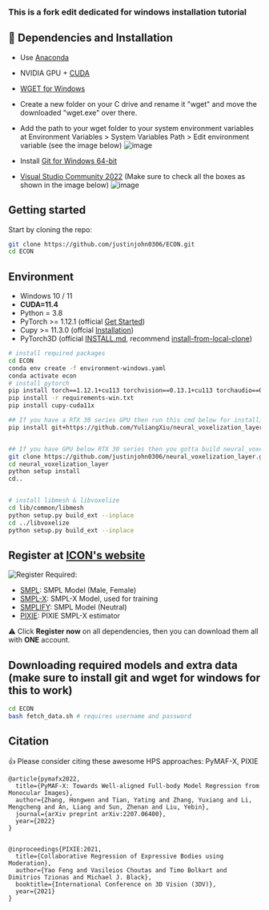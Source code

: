 ### This is a fork edit dedicated for windows installation tutorial

## :wrench: Dependencies and Installation

- Use [Anaconda](https://www.anaconda.com/products/distribution)
- NVIDIA GPU + [CUDA](https://developer.nvidia.com/cuda-downloads)
- [WGET for Windows](https://eternallybored.org/misc/wget/1.21.3/64/wget.exe)
- Create a new folder on your C drive and rename it "wget" and move the downloaded "wget.exe" over there.
- Add the path to your wget folder to your system environment variables at Environment Variables > System Variables Path > Edit environment variable (see the image below)
![image](https://user-images.githubusercontent.com/34035011/210986038-39dbb7a1-12ef-4be9-9af4-5f658c6beb65.png)

- Install [Git for Windows 64-bit](https://git-scm.com/download/win)
- [Visual Studio Community 2022](https://visualstudio.microsoft.com/) (Make sure to check all the boxes as shown in the image below)
![image](https://user-images.githubusercontent.com/34035011/210983023-4e5a0024-68f0-4adb-8089-6ff598aec220.PNG)



## Getting started

Start by cloning the repo:

```bash
git clone https://github.com/justinjohn0306/ECON.git
cd ECON
```

## Environment

- Windows 10 / 11
- **CUDA=11.4**
- Python = 3.8
- PyTorch >= 1.12.1 (official [Get Started](https://pytorch.org/get-started/locally/))
- Cupy >= 11.3.0 (offcial [Installation](https://docs.cupy.dev/en/stable/install.html#installing-cupy-from-pypi))
- PyTorch3D (official [INSTALL.md](https://github.com/facebookresearch/pytorch3d/blob/main/INSTALL.md), recommend [install-from-local-clone](https://github.com/facebookresearch/pytorch3d/blob/main/INSTALL.md#2-install-from-a-local-clone))

```bash
# install required packages
cd ECON
conda env create -f environment-windows.yaml
conda activate econ
# install pytorch
pip install torch==1.12.1+cu113 torchvision==0.13.1+cu113 torchaudio==0.12.1 --extra-index-url https://download.pytorch.org/whl/cu113
pip install -r requirements-win.txt
pip install cupy-cuda11x

## If you have a RTX 30 series GPU then run this cmd below for installing neural_voxelization_layer
pip install git+https://github.com/YuliangXiu/neural_voxelization_layer.git


## If you have GPU below RTX 30 series then you gotta build neural_voxelization_layer (steps below)
git clone https://github.com/justinjohn0306/neural_voxelization_layer.git
cd neural_voxelization_layer
python setup install
cd..


# install libmesh & libvoxelize
cd lib/common/libmesh
python setup.py build_ext --inplace
cd ../libvoxelize
python setup.py build_ext --inplace
```

## Register at [ICON's website](https://icon.is.tue.mpg.de/)

![Register](../assets/register.png)
Required:

- [SMPL](http://smpl.is.tue.mpg.de/): SMPL Model (Male, Female)
- [SMPL-X](http://smpl-x.is.tue.mpg.de/): SMPL-X Model, used for training
- [SMPLIFY](http://smplify.is.tue.mpg.de/): SMPL Model (Neutral)
- [PIXIE](https://icon.is.tue.mpg.de/user.php): PIXIE SMPL-X estimator

:warning: Click **Register now** on all dependencies, then you can download them all with **ONE** account.

## Downloading required models and extra data (make sure to install git and wget for windows for this to work)

```bash
cd ECON
bash fetch_data.sh # requires username and password
```

## Citation

:+1: Please consider citing these awesome HPS approaches: PyMAF-X, PIXIE


```
@article{pymafx2022,
  title={PyMAF-X: Towards Well-aligned Full-body Model Regression from Monocular Images},
  author={Zhang, Hongwen and Tian, Yating and Zhang, Yuxiang and Li, Mengcheng and An, Liang and Sun, Zhenan and Liu, Yebin},
  journal={arXiv preprint arXiv:2207.06400},
  year={2022}
}


@inproceedings{PIXIE:2021,
  title={Collaborative Regression of Expressive Bodies using Moderation},
  author={Yao Feng and Vasileios Choutas and Timo Bolkart and Dimitrios Tzionas and Michael J. Black},
  booktitle={International Conference on 3D Vision (3DV)},
  year={2021}
}


```
